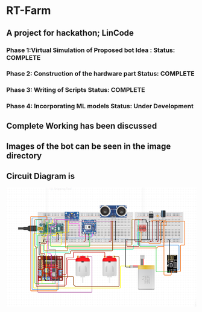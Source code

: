 # RT-Farm
## A project for hackathon; LinCode
###  Phase 1:Virtual Simulation of Proposed bot Idea :    Status: COMPLETE  <br>
###  Phase 2: Construction of the hardware part          Status: COMPLETE <br>
###  Phase 3: Writing of Scripts                         Status: COMPLETE <br>
###  Phase 4: Incorporating ML models                   Status: Under Development <br>
  
## Complete Working has been discussed

## Images of the bot can be seen in the image directory
## Circuit Diagram is
![001](Images/001.png)

